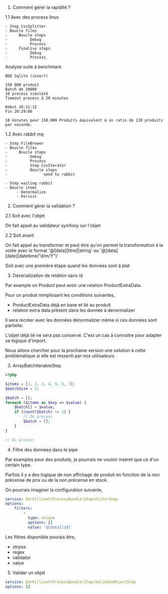 1. Comment gérer la rapidité ?

1.1 Avec des process linux

```
- Step CsvSplitter
- Boucle files
-     Boucle steps
-          Debug
-          Process
-     Finalise steps
-          Debug
-          Process
```

Analyse suite à benchmark

```
BDD Sqlite (insert)

150 000 produit
Batch de 20000
10 process simulaté
Timeout process à 20 minutes

Début 20:11:12
Fin 20:29:00

18 minutes pour 150.000 Produits équivalent à un ratio de 138 produits par seconde.
```

1.2 Avec rabbit mq

```
- Step FileBrower
- Boucle files
-     Boucle steps
-          Debug
-          Process
-          Step CsvIterator
-          Boucle steps
-                send to rabbit

- Step waiting rabbit
- Boucle items
     - Denormalize
     - Persist
```

2. Comment gérer la validation ?

2.1 Soit avec l'objet

On fait appel au validateur symfony sur l'objet

2.2 Soit avant

On fait appel au transformer et peut être qu'on permet la transformation à la volée
avec le format '@[data][titre]|string' ou '@[data][date]|datetime("d/m/Y")'

Soit avec une première étape quand les données sont à plat

3. Désérialization de relation sans id

Par example un Product peut avoir une relation ProductExtraData.

Pour un produit remplissant les conditions suivantes,
- ProductExtraData déjà en base et lié au produit
- relation extra data présent dans les donnée à denormalizer

Il sera recréer avec les données dénormalizer même si ces données sont partielle.

L'objet déjà lié ne sera pas conservé. C'est un cas à connaitre pour adapter sa logique d'import.

Nous allons chercher pour la prochaine version une solution à cette problématique si elle est ressenti par nos utilisateurs

3. ArrayBatchIterableStep

```php
<?php

$items = [1, 2, 3, 4, 5, 6, 7];
$batchSize = 3;

$batch = [];
foreach ($items as $key => $value) {
    $batch[] = $value;
    if (count($batch) >= 3) {
        // Do process
        $batch = [];
    }
}

// Do process
```

4. Filtre des données dans le pipe

Par examples pour des produits, je pourrais ne vouloir inséret que ce d'un certain type.

Parfois il y a des logique de non affichage de produit en fonction de la non précense de prix ou de la non précense en stock.

On pourrais imaginer la configuration suivante,

```yaml
service: Darkilliant\ProcessBundle\Step\FilterStep
options:
    filters:
        -
          type: unique
          options: []
          value: '@[data][id]'
```

Les filtres disponible pourais être,

- strpos
- regex
- validator
- value

5. Valider un objet 

```yaml
service: Darkilliant\ProcessBundle\Step\ValidateObjectStep
options: []
```